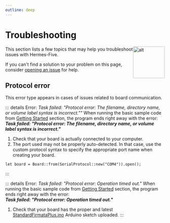```yaml
---
outline: deep
---
```


# Troubleshooting

<img class="icon" style="float:right" alt="alt" src="/icons/robot-dead-outline.svg" width="100"/>

This section lists a few topics that may help you troubleshoot issues with Hermes-Five.

If you can't find a solution to your problem on this page,
consider [opening an issue](https://github.com/dclause/hermes-five/issues) for help.

## Protocol error

This error type appears in cases of issues related to board communication.

::: details Error: _Task failed: "Protocol error: The filename, directory name, or volume label syntax is incorrect.""_
When running the basic sample code from [Getting Started](/getting-started) section, the program ends right away with
the error:   
**_Task failed: "Protocol error: The filename, directory name, or volume label syntax is incorrect."_**

1. Check that your board is actually connected to your computer.
2. The port used may not be properly auto-detected. In that case, use the custom protocol syntax to specify the
   appropriate port name when creating your board.

```
let board = Board::from(SerialProtocol::new("COM4")).open();
```

:::

::: details Error: _Task failed: "Protocol error: Operation timed out."_
When running the basic sample code from [Getting Started](/getting-started) section, the program ends right away with
the error:   
**_Task failed: "Protocol error: Operation timed out."_**

1. Check that your board has the proper and
   latest [StandardFirmataPlus.ino](https://github.com/firmata/arduino/blob/main/examples/StandardFirmataPlus/StandardFirmataPlus.ino)
   Arduino sketch uploaded.
   :::
